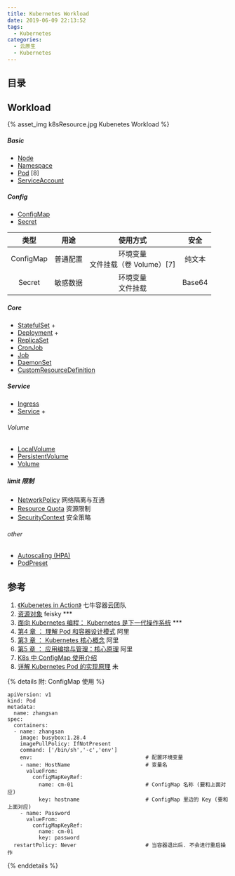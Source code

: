 ```yaml
---
title: Kubernetes Workload
date: 2019-06-09 22:13:52
tags:
  - Kubernetes
categories: 
  - 云原生
  - Kubernetes  
---
```


<p></p>
<!-- more -->

## 目录
<!-- toc -->

## Workload
{% asset_img   k8sResource.jpg  Kubenetes Workload  %} 

##### Basic
- [Node](https://feisky.xyz/kubernetes-handbook/concepts/node.html)
- [Namespace](https://feisky.xyz/kubernetes-handbook/concepts/namespace.html)
- [Pod](https://feisky.xyz/kubernetes-handbook/concepts/pod.html) [8]
- [ServiceAccount](https://feisky.xyz/kubernetes-handbook/concepts/serviceaccount.html)

##### Config
- [ConfigMap](https://feisky.xyz/kubernetes-handbook/concepts/configmap.html)
- [Secret](https://feisky.xyz/kubernetes-handbook/concepts/secret.html)

类型   | 用途  |  使用方式 | 安全
:-:      |  :-:     |  :-:             |   :-:  
ConfigMap |普通配置 |  环境变量 <br> 文件挂载（卷 Volume）[7] | 纯文本
Secret| 敏感数据|  环境变量 <br>文件挂载 | Base64

##### Core
- [StatefulSet](https://feisky.xyz/kubernetes-handbook/concepts/statefulset.html) +
- [Deployment](https://feisky.xyz/kubernetes-handbook/concepts/deployment.html) +
- [ReplicaSet](https://feisky.xyz/kubernetes-handbook/concepts/replicaset.html)
- [CronJob](https://feisky.xyz/kubernetes-handbook/concepts/cronjob.html)
- [Job](https://feisky.xyz/kubernetes-handbook/concepts/job.html)
- [DaemonSet](https://feisky.xyz/kubernetes-handbook/concepts/daemonset.html)
- [CustomResourceDefinition](https://feisky.xyz/kubernetes-handbook/concepts/customresourcedefinition.html)

##### Service
- [Ingress](https://feisky.xyz/kubernetes-handbook/concepts/ingress.html)
- [Service](https://feisky.xyz/kubernetes-handbook/concepts/service.html) +

###### Volume 
- [LocalVolume](https://feisky.xyz/kubernetes-handbook/concepts/local-volume.html)
- [PersistentVolume](https://feisky.xyz/kubernetes-handbook/concepts/persistent-volume.html)
- [Volume](https://feisky.xyz/kubernetes-handbook/concepts/volume.html)

#####  limit  限制
- [NetworkPolicy](https://feisky.xyz/kubernetes-handbook/concepts/network-policy.html)  网络隔离与互通
- [Resource Quota](https://feisky.xyz/kubernetes-handbook/concepts/quota.html)  资源限制
- [SecurityContext](https://feisky.xyz/kubernetes-handbook/concepts/security-context.html)   安全策略

###### other
- [Autoscaling (HPA)](https://feisky.xyz/kubernetes-handbook/concepts/autoscaling.html)
- [PodPreset](https://feisky.xyz/kubernetes-handbook/concepts/podpreset.html)

## 参考

1. [《Kubenetes in Action》](http://product.dangdang.com/26439199.html?ref=book-65152-9168_1-529800-3)  七牛容器云团队
2. [资源对象](https://feisky.xyz/kubernetes-handbook/concepts/objects.html)    feisky ***
3. [面向 Kubernetes 编程： Kubernetes 是下一代操作系统](https://mp.weixin.qq.com/s/E5-agHtMvW_X7znVJDkTKA) ***
4. [第4 章 ： 理解 Pod 和容器设计模式](https://edu.aliyun.com/lesson_1651_13079?spm=5176.254948.1334973.10.2c12cad2AHzzTw#_13079) 阿里
5. [第3 章 ： Kubernetes 核心概念](https://edu.aliyun.com/lesson_1651_13078?spm=5176.254948.1334973.8.2c12cad2AHzzTw#_13078) 阿里 
6. [第5 章 ： 应用编排与管理：核心原理](https://edu.aliyun.com/lesson_1651_13080?spm=5176.254948.1334973.12.2c12cad2AHzzTw#_13080) 阿里
7. [K8s 中 ConfigMap 使用介绍](https://blog.csdn.net/weixin_46902396/article/details/121143037)  
8. [详解 Kubernetes Pod 的实现原理](https://draveness.me/kubernetes-pod/)  未

{% details  附: ConfigMap 使用 %}
```
apiVersion: v1
kind: Pod
metadata:
  name: zhangsan
spec:
  containers:
  - name: zhangsan
    image: busybox:1.28.4
    imagePullPolicy: IfNotPresent
    command: ['/bin/sh','-c','env']
    env:									# 配置环境变量
    - name: HostName						# 变量名
      valueFrom:
        configMapKeyRef:
          name: cm-01						# ConfigMap 名称 (要和上面对应)
          key: hostname						# ConfigMap 里边的 Key (要和上面对应)
    - name: Password
      valueFrom:
        configMapKeyRef:
          name: cm-01
          key: password
  restartPolicy: Never						# 当容器退出后. 不会进行重启操作
```

{% enddetails %}



